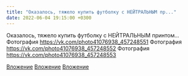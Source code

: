 ```yaml
---
title: "Оказалось, тяжело купить футболку с НЕЙТРАЛЬНЫМ пр..."
date: 2022-06-04 19:15:00 +0300
---
```


Оказалось, тяжело купить футболку с НЕЙТРАЛЬНЫМ принтом...
Фотография
https://vk.com/photo41076938_457248551
Фотография
https://vk.com/photo41076938_457248552
Фотография
https://vk.com/photo41076938_457248553

[Вложение](https://vk.com/photo41076938_457248551)
[Вложение](https://vk.com/photo41076938_457248552)
[Вложение](https://vk.com/photo41076938_457248553)
